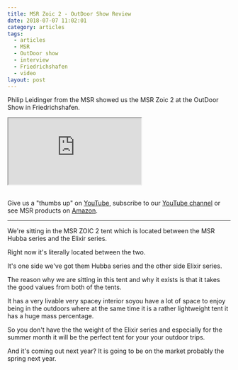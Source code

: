 ```yaml
---
title: MSR Zoic 2 - OutDoor Show Review
date: 2018-07-07 11:02:01
category: articles
tags:
  - articles
  - MSR
  - OutDoor show
  - interview
  - Friedrichshafen
  - video
layout: post
---
```


Philip Leidinger from the MSR showed us the MSR Zoic 2 at the OutDoor Show in Friedrichshafen.

<div class="embed-responsive embed-responsive-16by9">
    <iframe class="embed-responsive-item" src="https://www.youtube.com/embed/Wm0zOUuAayM"></iframe>
</div>
<br>
<!--more-->

Give us a "thumbs up" on <a href="https://www.youtube.com/watch?v=Wm0zOUuAayM&t=1s"  target="_blank">YouTube</a>, subscribe to our <a target="_blank"  href="https://www.youtube.com/channel/UCnO9Q_m9EaOCrHmmQIBVBNw?sub_confirmation=1">YouTube channel</a> or see MSR products on <a href="https://amzn.to/2zjYEuW"  target="_blank">Amazon</a>.

---

We're sitting in the MSR ZOIC 2 tent which is located between the MSR Hubba series and the Elixir series.

Right now it's literally located between the two.

It's one side we've got them Hubba series and the other side Elixir series.

The reason why we are sitting in this tent and why it exists is that it takes the good values from both of the tents.

It has a very livable very spacey interior soyou have a lot of space to enjoy being in the outdoors where at the same time it is a rather lightweight tent it has a huge mass percentage.

So you don't have the the weight of the Elixir series and especially for the summer month it will be the perfect tent for your your outdoor trips.

And it's coming out next year? It is going to be on the market probably the spring next year.
